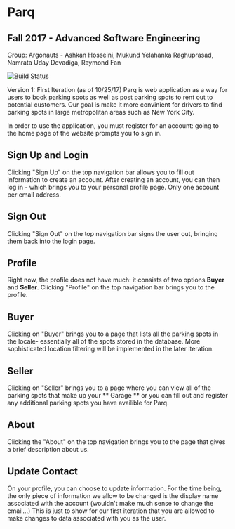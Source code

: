 # Parq
## Fall 2017 - Advanced Software Engineering
Group: Argonauts - Ashkan Hosseini, Mukund Yelahanka Raghuprasad, Namrata Uday Devadiga, Raymond Fan

[![Build Status](https://travis-ci.org/rkfan/Parq.svg?branch=master)](https://travis-ci.org/rkfan/Parq)

Version 1: First Iteration (as of 10/25/17)
Parq is web application as a way for users to book parking spots as well as post parking spots to rent out
to potential customers. Our goal is make it more convinient for drivers to find parking spots in large
metropolitan areas such as New York City.

In order to use the application, you must register for an account: going to the home page of the website 
prompts you to sign in. 

## Sign Up and Login
Clicking "Sign Up" on the top navigation bar allows you to fill out information to create an account. After
creating an account, you can then log in - which brings you to your personal profile page. Only one account per
email address. 

## Sign Out
Clicking "Sign Out" on the top navigation bar signs the user out, bringing them back into the login page. 

## Profile 
Right now, the profile does not have much: it consists of two options **Buyer** and **Seller**. Clicking "Profile" on the
top navigation bar brings you to the profile.

## Buyer
Clicking on "Buyer" brings you to a page that lists all the parking spots in the locale- essentially all of the spots stored
in the database. More sophisticated location filtering will be implemented in the later iteration. 

## Seller
Clicking on "Seller" brings you to a page where you can view all of the parking spots that make up your ** Garage **
or you can fill out and register any additional parking spots you have availible for Parq. 

## About
Clicking the "About" on the top navigation brings you to the page that gives a brief description about us.

## Update Contact
On your profile, you can choose to update information. For the time being, the only piece of information we allow to be changed
is the display name associated with the account (wouldn't make much sense to change the email...) This is just to show for our
first iteration that you are allowed to make changes to data associated with you as the user.
